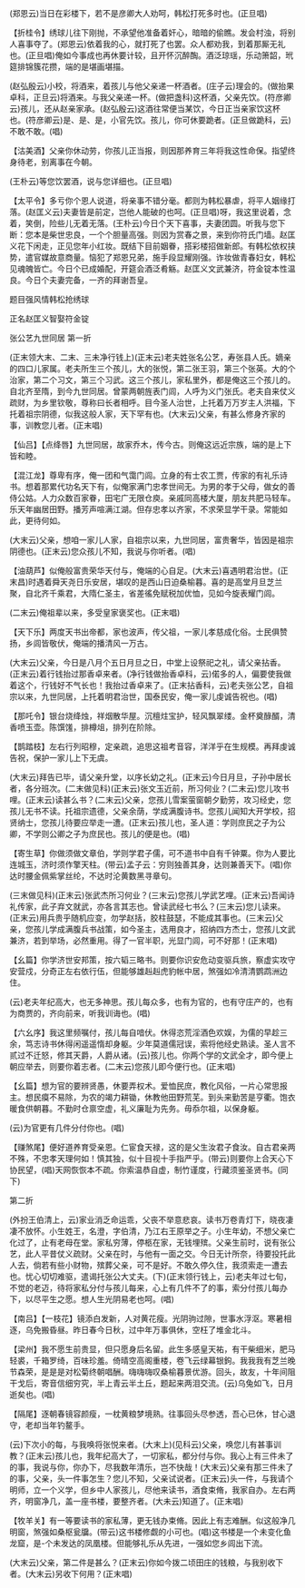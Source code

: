 <!-- { "loadSidebar": true } -->
(郑恩云)当日在彩楼下，若不是彦卿大人劝呵，韩松打死多时也。(正旦唱)

【折桂令】绣球儿往下刚抛，不承望他准备着奸心，暗暗的偷瞧。发会村浊，将别人喜事夺了。(郑恩云)依着我的心，就打死了也罢。众人都劝我，到着那厮无礼也。(正旦唱)俺如今事成也再休要计较，且开怀沉醉醄。酒泛琼瑶，乐动箫韶，玳筵排锦簇花攒，端的是堪画堪描。

(赵弘殷云)小校，将酒来，着孩儿与他父亲递一杯酒者。(庄子云)理会的。(做抬果卓科，正旦云)将酒来。与我父亲递一杯。(做把盏科)这杯酒，父亲先饮。(符彦卿云)孩儿，还从赵亲家承。(赵弘殷云)这酒往常便当某饮，今日正当亲家饮这杯也。(符彦卿云)是、是、是，小官先饮。孩儿，你可休要跪者。(正旦做跪科，云)不敢不敢。(唱)

【沽美酒】父亲你休动劳，你孩儿正当报，则因那养育三年将我这性命保。指望终身待老，别离事在今朝。

(王朴云)等您饮罢酒，说与您详细也。(正旦唱)

【太平令】多亏你个恩人说道，将亲事不错分毫。都则为韩松暴虐，将平人姻缘打落。(赵匡义云)夫妻皆是前定，岂他人能破的也呵。(正旦唱)呀，我这里说着，念着，笑倒，险些儿无着无落。(王朴云)今日个天下喜事，夫妻团圆。听我与您下断：您本是柴世忠良，一个个胆量高强。则因为赏春之景，来到你符氏门墙。赵匡义花下闲走，正见您年小红妆。既结下目前姻眷，搭彩楼招做新郎。有韩松依权挟势，遣官媒故意商量。恼犯了郑恩兄弟，施手段显耀刚强。诈妆做青春妇女，韩松见魂魄皆亡。今日个已成婚配，开筵会酒泛肴觞。赵匡义文武兼济，符金锭本性温良。今日个夫妻完备，一齐的拜谢吾皇。

题目强风情韩松抢绣球

正名赵匡义智娶符金锭
　

张公艺九世同居
第一折

(正末领大末、二末、三未净行钱上)(正末云)老夫姓张名公艺，寿张县人氏。嫡亲的四口儿家属。老夫所生三个孩儿，大的张悦，第二张王羽，第三个张英。大的个治家，第二个习文，第三个习武。这三个孩儿，家私里外，都是俺这三个孩儿的。自北齐至隋，到今九世同居。曾蒙两朝旌表门闾，人呼为义门张氏。老夫自来仗义疏财，为乡里钦敬，尊称曰长者相呼。目今圣人治世，上托着万万岁主人洪福，下托着祖宗阴德，似我这般人家，天下罕有也。(大末云)父亲，有甚么修身齐家的事，训教您儿者。(正末唱)

【仙吕】【点绛唇】九世同居，故家乔木，传今古。则俺这远近宗族，端的是上下皆和睦。

【混江龙】尊卑有序，俺一团和气霭门闾。立身的有士农工贾，传家的有礼乐诗书。想着那累代功名天下有，似俺家满门忠孝世间无。为男的孝于父母，做女的善侍公姑。人力众数百家眷，田宅广无限仓庾。亲戚同高楼大厦，朋友共肥马轻车。乐天年幽居田野。播芳声喧满江湖。但存忠孝以齐家，不求荣显学干录。常能如此，更待何如。

(大末云)父亲，想咱一家儿人家，自祖宗以来，九世同居，富贵奢华，皆因是祖宗阴德也。(正末云)您众孩儿不知，我说与你听者。(唱)

【油葫芦】似俺般富贵荣华天付与，俺端的心自足。(大末云)喜遇明君治世。(正末昌)时遇着舜天尧日乐安居，堪叹的是西山日迫桑榆暮。喜的是高堂月旦芝兰聚，自北齐千乘君，大隋仁圣主，省差徭免赋税加优恤，见如今旋表耀门闾。

(二末云)俺祖辈以来，多受皇家褒奖也。(正末唱)

【天下乐】两度天书出帝都，家也波声，传父祖，一家儿孝慈成化俗。士民俱赞扬，乡闾皆敬伏，俺端的播清风一万古。

(大末云)父亲，今日是八月个五日月旦之日，中堂上设祭祀之礼，请父亲拈香。(正末云)着行钱抬过那香卓来者。(净行钱做抬香卓科，云)偌多的人，偏要使我做着这个，行钱好不气长也！我抬过香卓来了。(正末拈香科，云)老夫张公艺，自祖宗以来，九世同居，上托着明君治世，国泰民安，俺一家儿虔诚告祝也。(唱)

【那吒令】银台烧绛烛，祥烟散华屋。沉檀炷宝护，轻风飘翠缕。金杯奠醁醑，清香喷玉壶。陈馔馐，排樽俎，排列在阶除。

【鹊踏枝】左右行列昭穆，定亲疏，追思这祖考音容，洋洋乎在生规模。再拜虔诚告祝，保护一家儿上下无虞。

(大末云)拜告已毕，请父亲升堂，以序长幼之礼。(正末云)今日月旦，子孙中居长者，各分班次。(二末做见科)(正末云)张文玉近前，所习何业？(二末云)您儿攻书哩。(正末云)读甚么书？(二末云)父亲，您孩儿雪案萤窗朝夕勤劳，攻习经史，您孩儿无书不读。托祖宗遗德，父亲余荫，学成满腹诗书。您孩儿闻知大开学校，招贤纳士，您孩儿待要应举走一遭。(正末云)孩儿也，圣人道：学则庶民之子为公卿，不学则公卿之子为庶民也。孩儿的便是也。(唱)

【寄生草】你做须做文章伯，学则学君子儒，可不道书中自有千钟粟。你为人要比连城玉，济时须作擎天柱。(带云)孟子云：穷则独善其身，达则兼善天下。(唱)你达时腰金佩紫掌丝纶，不达时沦黄数黑寻章句。

(三末做见科)(正末云)张武杰所习何业？(三末云)您孩儿学武艺哩。(正末云)吾闻诗礼传家，此子弃文就武，亦各言其志也。曾读武经七书么？(三末云)您儿读来。(正末云)用兵贵乎随机应变，勿学赵括，胶柱鼓瑟，不能成其事也。(三末云)父亲，您孩儿学成满腹兵书战策，如今圣主，选用良才，招纳四方杰士，您孩儿文武兼济，若到举场，必然重用。得了一官半职，光显门闾，可不好那！(正末唱)

【幺篇】你学济世安邦策，按六韬三略书。则要你识安危动变驱兵旅，察虚实攻守安营戍，分奇正左右依行伍，但能够雄赳赳虎豹帐中居，煞强如冷清清鹦鹉洲边住。

(云)老夫年纪高大，也无多神思。孩儿每众多，也有为官的，也有守庄产的，也有为商贾的，齐向前来，听我训诲也。(唱)

【六幺序】我这里频嘱付，孩儿每自喑伏。休得恣荒淫酒色欢娱，为儒的早趁三余，笃志诗书休得闲遥遥惰却身躯。少年莫道儒冠误，索将他经史熟读。圣人言不贰过不迁怒，修其天爵，人爵从诸。(云)孩儿也。你两个学的文武全才，即今便上朝应举去，则要你着志者。(二末云)您孩儿即今便行也。(正末唱)

【幺篇】想为官的要辨贤愚，休要弄权术。爱恤民庶，教化风俗，一片心常思报主。想民瘼不易除，为农的竭力耕锄，休教他田野荒芜。到头来勤苦是亨衢。饱衣暖食供朝暮。不勤时仓禀空虚，礼义廉耻为先务。毋忝尔祖，以保身躯。

(云)为官更有几件分付你也。(唱)

【赚煞尾】便好道养育受亲恩。仁宦食天禄，这的是父生汝君子食汝。自古君亲两不殊，不忠孝天理何如！慎其独，似十目视十手指严乎。(带云)则要你上合天心下协民望，(唱)天网恢恢本不疏。你索温恭自虚，制竹谨度，行藏须鉴圣贤书。(同下)

第二折

(外扮王伯清上，云)家业消乏命运乖，父丧不举意悲哀。读书万卷青灯下，晓夜凄凄不放怀。小生姓王，名澄，字伯清，乃江右王原举之子。小生年幼，不想父亲亡化过了，止有老母在堂。家私穷薄，停柩在家，无钱埋殡。父亲生前时，说有张公艺，此人平昔仗义疏财。父亲在时，与他有一面之交。今日无计所奈，待要投托此人去，倘若有些小财物，殡葬父亲，可不是好。不敢久停久住，我须索走一遭去也。忧心切切难驱，遣谒托张公大丈夫。(下)(正末领行钱上，云)老夫年过七旬，不觉的老迈，待将家私分付与孩儿每来，心上有几件不了的事，索分付孩儿每办下，以尽平生之愿。想人生光阴易老也呵。(唱)

【南吕】【一枝花】镜添白发新，人对黄花瘦。光阴驹过隙，世事水浮沤。寒暑相逐，乌免搬昏昼。昨日春今日秋，过中年万事俱休，空枉了堆金北斗。

【梁州】我不愿生前贵显，但只愿身后名留。此生多感皇天祐，有干柴细米，肥马轻裘，千箱罗绮，百味珍羞。倚晴空高阁重楼，卷飞云绿幕银鉤。我我我有芝兰晚节森荣，是是是对松菊终朝唱酬。嗨嗨嗨叹桑榆暮景优游。回头，故友，十年间阻干戈后，寄音信细穷究，半上青云半土丘，题起来两泪交流。(云)乌兔如飞，日月逝矣也。(唱)

【隔尾】逐朝春镜容颜瘦，一枕黄粮梦境熟。往事回头尽参透，吾心已休，甘心退守，老却当年钓鳌手。

(云)下次小的每，与我唤将张悦来者。(大末上)(见科云)父亲，唤您儿有甚事训教？(正末云)孩儿也，我年纪高大了，一切家私，都分付与你。我心上有三件未了的事，我说与你，你办下，尽我数年清乐，岂不快哉！(大末云)父亲有那三件未了的事，父亲，头一件事怎生？您儿不知，父亲试说者。(正末云)头一件，与我请个明师，立一个义学，但乡中人家孩儿，尽他来读书，酒食束脩，我家自办。左右两齐，明窗净几，盖一座书楼，要整齐者。(大未云)知道了。(正末唱)

【牧羊关】有一等要读书的家私薄，更无钱办束脩。因此上有志难酬。似这般净几明窗，煞强如桑枢瓮牖。(带云)这书楼修觑的小可也。(唱)这书楼是一个未变化鱼龙窟，是-个未发达的凤凰楼。但能够礼乐从先进，一强如您乡闾出下流。

(大末云)父亲，第二件是甚么？(正末云)你如今拨二顷田庄的钱粮，与我别收下者。(大末云)另收下何用？(正末唱)

